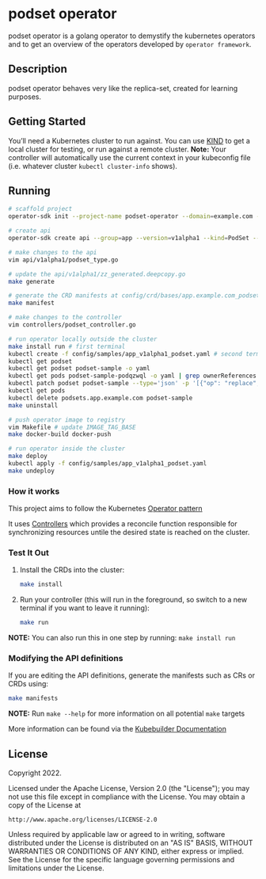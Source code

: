 # podset operator

podset operator is a golang operator to demystify the kubernetes operators and to get an overview of the operators developed by `operator framework`.

## Description

podset operator behaves very like the replica-set, created for learning purposes.

## Getting Started

You’ll need a Kubernetes cluster to run against. You can use [KIND](https://sigs.k8s.io/kind) to get a local cluster for testing, or run against a remote cluster.
**Note:** Your controller will automatically use the current context in your kubeconfig file (i.e. whatever cluster `kubectl cluster-info` shows).

## Running

``` bash
# scaffold project
operator-sdk init --project-name podset-operator --domain=example.com --repo=github.com/mohammadne/sandbox/podset-operator

# create api
operator-sdk create api --group=app --version=v1alpha1 --kind=PodSet --controller --resource

# make changes to the api
vim api/v1alpha1/podset_type.go

# update the api/v1alpha1/zz_generated.deepcopy.go
make generate

# generate the CRD manifests at config/crd/bases/app.example.com_podsets.yaml
make manifest

# make changes to the controller
vim controllers/podset_controller.go

# run operator locally outside the cluster
make install run # first terminal
kubectl create -f config/samples/app_v1alpha1_podset.yaml # second terminal
kubectl get podset
kubectl get podset podset-sample -o yaml
kubectl get pods podset-sample-podqzwql -o yaml | grep ownerReferences -A5
kubectl patch podset podset-sample --type='json' -p '[{"op": "replace", "path": "/spec/replicas", "value": 5}]'
kubectl get pods
kubectl delete podsets.app.example.com podset-sample
make uninstall

# push operator image to registry
vim Makefile # update IMAGE_TAG_BASE
make docker-build docker-push

# run operator inside the cluster
make deploy
kubectl apply -f config/samples/app_v1alpha1_podset.yaml
make undeploy

```

### How it works

This project aims to follow the Kubernetes [Operator pattern](https://kubernetes.io/docs/concepts/extend-kubernetes/operator/)

It uses [Controllers](https://kubernetes.io/docs/concepts/architecture/controller/)
which provides a reconcile function responsible for synchronizing resources untile the desired state is reached on the cluster.

### Test It Out

1. Install the CRDs into the cluster:

    ```sh
    make install
    ```

2. Run your controller (this will run in the foreground, so switch to a new terminal if you want to leave it running):

    ```sh
    make run
    ```

**NOTE:** You can also run this in one step by running: `make install run`

### Modifying the API definitions

If you are editing the API definitions, generate the manifests such as CRs or CRDs using:

```sh
make manifests
```

**NOTE:** Run `make --help` for more information on all potential `make` targets

More information can be found via the [Kubebuilder Documentation](https://book.kubebuilder.io/introduction.html)

## License

Copyright 2022.

Licensed under the Apache License, Version 2.0 (the "License");
you may not use this file except in compliance with the License.
You may obtain a copy of the License at

    http://www.apache.org/licenses/LICENSE-2.0

Unless required by applicable law or agreed to in writing, software
distributed under the License is distributed on an "AS IS" BASIS,
WITHOUT WARRANTIES OR CONDITIONS OF ANY KIND, either express or implied.
See the License for the specific language governing permissions and
limitations under the License.
